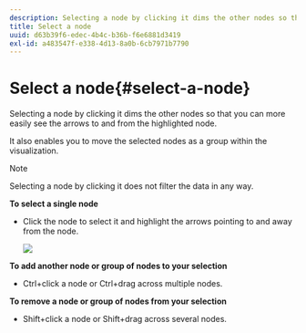```yaml
---
description: Selecting a node by clicking it dims the other nodes so that you can more easily see the arrows to and from the highlighted node.
title: Select a node
uuid: d63b39f6-edec-4b4c-b36b-f6e6881d3419
exl-id: a483547f-e338-4d13-8a0b-6cb7971b7790
---
```

# Select a node{#select-a-node}

Selecting a node by clicking it dims the other nodes so that you can more easily see the arrows to and from the highlighted node.

 It also enables you to move the selected nodes as a group within the visualization.

>[!NOTE]
>
>Selecting a node by clicking it does not filter the data in any way.

**To select a single node**

* Click the node to select it and highlight the arrows pointing to and away from the node.

  ![](assets/vis_2DProcessMap_SelectNode.png)

**To add another node or group of nodes to your selection**

* Ctrl+click a node or Ctrl+drag across multiple nodes.

**To remove a node or group of nodes from your selection**

* Shift+click a node or Shift+drag across several nodes.
